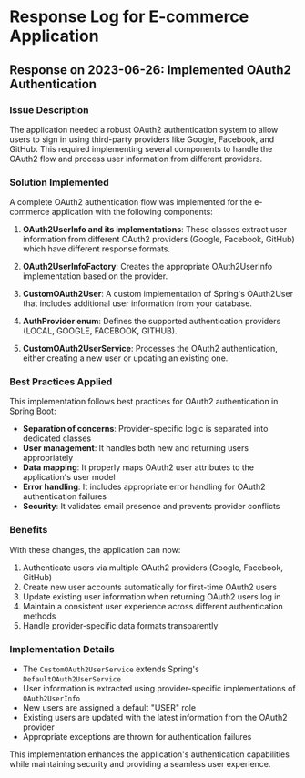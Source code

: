 # Response Log for E-commerce Application

## Response on 2023-06-26: Implemented OAuth2 Authentication

### Issue Description
The application needed a robust OAuth2 authentication system to allow users to sign in using third-party providers like Google, Facebook, and GitHub. This required implementing several components to handle the OAuth2 flow and process user information from different providers.

### Solution Implemented
A complete OAuth2 authentication flow was implemented for the e-commerce application with the following components:

1. **OAuth2UserInfo and its implementations**: These classes extract user information from different OAuth2 providers (Google, Facebook, GitHub) which have different response formats.

2. **OAuth2UserInfoFactory**: Creates the appropriate OAuth2UserInfo implementation based on the provider.

3. **CustomOAuth2User**: A custom implementation of Spring's OAuth2User that includes additional user information from your database.

4. **AuthProvider enum**: Defines the supported authentication providers (LOCAL, GOOGLE, FACEBOOK, GITHUB).

5. **CustomOAuth2UserService**: Processes the OAuth2 authentication, either creating a new user or updating an existing one.

### Best Practices Applied
This implementation follows best practices for OAuth2 authentication in Spring Boot:

- **Separation of concerns**: Provider-specific logic is separated into dedicated classes
- **User management**: It handles both new and returning users appropriately
- **Data mapping**: It properly maps OAuth2 user attributes to the application's user model
- **Error handling**: It includes appropriate error handling for OAuth2 authentication failures
- **Security**: It validates email presence and prevents provider conflicts

### Benefits
With these changes, the application can now:

1. Authenticate users via multiple OAuth2 providers (Google, Facebook, GitHub)
2. Create new user accounts automatically for first-time OAuth2 users
3. Update existing user information when returning OAuth2 users log in
4. Maintain a consistent user experience across different authentication methods
5. Handle provider-specific data formats transparently

### Implementation Details
- The `CustomOAuth2UserService` extends Spring's `DefaultOAuth2UserService`
- User information is extracted using provider-specific implementations of `OAuth2UserInfo`
- New users are assigned a default "USER" role
- Existing users are updated with the latest information from the OAuth2 provider
- Appropriate exceptions are thrown for authentication failures

This implementation enhances the application's authentication capabilities while maintaining security and providing a seamless user experience.